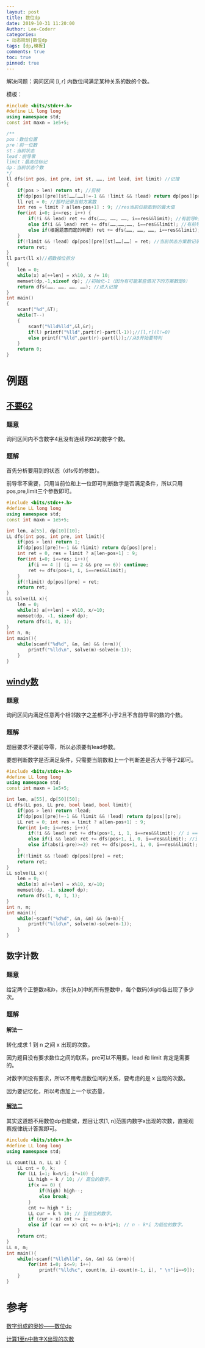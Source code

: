 ```yaml
---
layout: post
title: 数位dp
date: 2019-10-31 11:20:00
Author: Lee-Coderr
categories: 
- 动态规划|数位dp
tags: [dp,模板]
comments: true
toc: true
pinned: true
---
```




解决问题：询问区间 $[l, r]$ 内数位间满足某种关系的数的个数。

 模板：

```c++
#include <bits/stdc++.h>
#define LL long long
using namespace std;
const int maxn = 1e5+5;

/**
pos：数位位置
pre：前一位数
st：当前状态 
lead：前导零
limit：最高位标记
dp：当前状态个数
*/
ll dfs(int pos, int pre, int st, ……, int lead, int limit) //记搜
{
    if(pos > len) return st; //剪枝
    if(dp[pos][pre][st]……[……]!=-1 && !limit && !lead) return dp[pos][pre][st]……[……];//记录当前值
    ll ret = 0; //暂时记录当前方案数
    int res = limit ? a[len-pos+1] : 9; //res当前位能取到的最大值
    for(int i=0; i<=res; i++) {
        if(!i && lead) ret += dfs(……, ……, ……, i==res&&limit); //有前导0并且当前位也是前导0
        else if(i && lead) ret += dfs(……,……,……, i==res&&limit); //有前导0但当前位不是前导0，当前位就是最高位
        else if(根据题意而定的判断) ret += dfs(……, ……, ……, i==res&&limit);
    }
    if(!limit && !lead) dp[pos][pre][st]……[……] = ret; //当前状态方案数记录
    return ret;
}
ll part(ll x)//把数按位拆分
{
    len = 0;
    while(x) a[++len] = x%10, x /= 10;
    memset(dp,-1,sizeof dp); //初始化-1（因为有可能某些情况下的方案数是0）
    return dfs(……, ……, ……, ……); //进入记搜
}
int main()
{
    scanf("%d",&T);
    while(T--)
    {
        scanf("%lld%lld",&l,&r);
        if(l) printf("%lld",part(r)-part(l-1));//[l,r](l!=0)
        else printf("%lld",part(r)-part(l));//从0开始要特判
    }
    return 0;
}
```

# 例题

## [不要62](https://vjudge.net/contest/285956#problem/A)

### 题意

询问区间内不含数字4且没有连续的62的数字个数。

### 题解

首先分析要用到的状态（dfs传的参数）。

前导零不需要，只用当前位和上一位即可判断数字是否满足条件，所以只用pos,pre,limit三个参数即可。

```c++
#include <bits/stdc++.h>
#define LL long long
using namespace std;
const int maxn = 1e5+5;

int len, a[55], dp[10][10];
LL dfs(int pos, int pre, int limit){
    if(pos > len) return 1;
    if(dp[pos][pre]!=-1 && !limit) return dp[pos][pre];
    int ret = 0, res = limit ? a[len-pos+1] : 9;
    for(int i=0; i<=res; i++){
        if(i == 4 || (i == 2 && pre == 6)) continue;
        ret += dfs(pos+1, i, i==res&&limit);
    }
    if(!limit) dp[pos][pre] = ret;
    return ret;
}
LL solve(LL x){
    len = 0;
    while(x) a[++len] = x%10, x/=10;
    memset(dp, -1, sizeof dp);
    return dfs(1, 0, 1);
}
int n, m;
int main(){
    while(scanf("%d%d", &n, &m) && (n+m)){
        printf("%lld\n", solve(m)-solve(n-1));
    }
}
```

## [windy数](https://www.luogu.org/problem/P2657)

### 题意

询问区间内满足任意两个相邻数字之差都不小于2且不含前导零的数的个数。

### 题解

题目要求不要前导零，所以必须要有lead参数。

要想判断数字是否满足条件，只需要当前数和上一个判断差是否大于等于2即可。

```c++
#include <bits/stdc++.h>
#define LL long long
using namespace std;
const int maxn = 1e5+5;

int len, a[55], dp[50][50];
LL dfs(LL pos, LL pre, bool lead, bool limit){
    if(pos > len) return !lead;
    if(dp[pos][pre]!=-1 && !limit && !lead) return dp[pos][pre];
    LL ret = 0; int res = limit ? a[len-pos+1] : 9;
    for(int i=0; i<=res; i++){
        if(!i && lead) ret += dfs(pos+1, i, 1, i==res&&limit); // i == 0
        else if(i && lead) ret += dfs(pos+1, i, 0, i==res&&limit); //i != 0
        else if(abs(i-pre)>=2) ret += dfs(pos+1, i, 0, i==res&&limit);
    }
    if(!limit && !lead) dp[pos][pre] = ret;
    return ret;
}
LL solve(LL x){
    len = 0;
    while(x) a[++len] = x%10, x/=10;
    memset(dp, -1, sizeof dp);
    return dfs(1, 0, 1, 1);
}
int n, m;
int main(){
    while(~scanf("%d%d", &n, &m) && (n+m)){
        printf("%lld\n", solve(m)-solve(n-1));
    }
}
```

## 数字计数

### 题意

给定两个正整数a和b，求在[a,b]中的所有整数中，每个数码(digit)各出现了多少次。

### 题解

#### 解法一

转化成求 1 到 n 之间 x 出现的次数。

因为题目没有要求数位之间的联系，pre可以不用要。lead 和 limit 肯定是需要的。

对数字间没有要求，所以不用考虑数位间的关系，要考虑的是 x 出现的次数。

因为要记忆化，所以考虑加上一个状态量，





#### [解法二](https://www.bbsmax.com/A/xl56EwV1Jr/)

其实这道题不用数位dp也能做，题目让求[1, n]范围内数字x出现的次数，直接观察规律统计答案即可。

```c++
#include <bits/stdc++.h>
#define LL long long
using namespace std;

LL count(LL n, LL x) {
    LL cnt = 0, k;
    for (LL i=1; k=n/i; i*=10) {
        LL high = k / 10; // 高位的数字。
        if(x == 0) {
            if(high) high--;
            else break;
        }
        cnt += high * i;
        LL cur = k % 10; // 当前位的数字。
        if (cur > x) cnt += i;
        else if (cur == x) cnt += n-k*i+1; // n - k*i 为低位的数字。
    }
    return cnt;
}
LL n, m;
int main(){
    while(~scanf("%lld%lld", &n, &m) && (n+m)){
        for(int i=0; i<=9; i++)
            printf("%lld%c", count(m, i)-count(n-1, i), " \n"[i==9]);
    }
}
```

# 参考

[数字组成的奥妙——数位dp](https://www.luogu.org/blog/virus2017/shuweidp)

[计算1至n中数字X出现的次数](https://www.bbsmax.com/A/xl56EwV1Jr/)